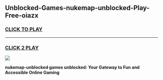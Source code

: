 
## Unblocked-Games-nukemap-unblocked-Play-Free-oiazx
<h3>
<a href="https://premium76.site?title=nukemap-unblocked&ref=10A">CLICK TO PLAY</a></h3>
<hr>

<h3>
<a href="https://premium76.site?title=nukemap-unblocked&ref=10A">CLICK 2 PLAY</a>
  
</h3>

<a href="https://premium76.site?title=nukemap-unblocked&ref=10A"><img src="https://clearcache.store/games.png"></a>


**nukemap-unblocked games unblocked: Your Gateway to Fun and Accessible Online Gaming**
